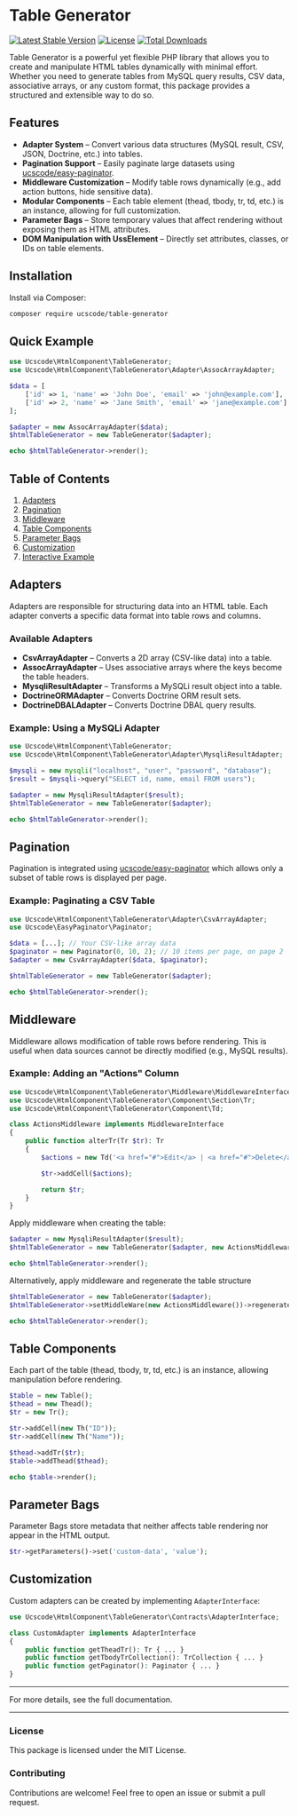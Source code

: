 # Table Generator

[![Latest Stable Version](https://poser.pugx.org/ucscode/table-generator/v/stable)](https://packagist.org/packages/ucscode/table-generator)
[![License](https://poser.pugx.org/ucscode/table-generator/license)](https://packagist.org/packages/ucscode/table-generator)
[![Total Downloads](https://poser.pugx.org/ucscode/table-generator/downloads)](https://packagist.org/packages/ucscode/table-generator)

Table Generator is a powerful yet flexible PHP library that allows you to create and manipulate HTML tables dynamically with minimal effort. Whether you need to generate tables from MySQL query results, CSV data, associative arrays, or any custom format, this package provides a structured and extensible way to do so.

## Features

- **Adapter System** – Convert various data structures (MySQL result, CSV, JSON, Doctrine, etc.) into tables.
- **Pagination Support** – Easily paginate large datasets using [ucscode/easy-paginator](https://github.com/ucscode/easy-paginator).
- **Middleware Customization** – Modify table rows dynamically (e.g., add action buttons, hide sensitive data).
- **Modular Components** – Each table element (thead, tbody, tr, td, etc.) is an instance, allowing for full customization.
- **Parameter Bags** – Store temporary values that affect rendering without exposing them as HTML attributes.
- **DOM Manipulation with UssElement** – Directly set attributes, classes, or IDs on table elements.

## Installation

Install via Composer:

```sh
composer require ucscode/table-generator
```

## Quick Example

```php
use Ucscode\HtmlComponent\TableGenerator;
use Ucscode\HtmlComponent\TableGenerator\Adapter\AssocArrayAdapter;

$data = [
    ['id' => 1, 'name' => 'John Doe', 'email' => 'john@example.com'],
    ['id' => 2, 'name' => 'Jane Smith', 'email' => 'jane@example.com']
];

$adapter = new AssocArrayAdapter($data);
$htmlTableGenerator = new TableGenerator($adapter);

echo $htmlTableGenerator->render();
```

## Table of Contents

1. [Adapters](#adapters)
2. [Pagination](#pagination)
3. [Middleware](#middleware)
4. [Table Components](#table-components)
5. [Parameter Bags](#parameter-bags)
6. [Customization](#customization)
7. [Interactive Example](#interactive-example)

## Adapters

Adapters are responsible for structuring data into an HTML table. Each adapter converts a specific data format into table rows and columns.

### Available Adapters

- **CsvArrayAdapter** – Converts a 2D array (CSV-like data) into a table.
- **AssocArrayAdapter** – Uses associative arrays where the keys become the table headers.
- **MysqliResultAdapter** – Transforms a MySQLi result object into a table.
- **DoctrineORMAdapter** – Converts Doctrine ORM result sets.
- **DoctrineDBALAdapter** – Converts Doctrine DBAL query results.

### Example: Using a MySQLi Adapter

```php
use Ucscode\HtmlComponent\TableGenerator;
use Ucscode\HtmlComponent\TableGenerator\Adapter\MysqliResultAdapter;

$mysqli = new mysqli("localhost", "user", "password", "database");
$result = $mysqli->query("SELECT id, name, email FROM users");

$adapter = new MysqliResultAdapter($result);
$htmlTableGenerator = new TableGenerator($adapter);

echo $htmlTableGenerator->render();
```

## Pagination

Pagination is integrated using [ucscode/easy-paginator](https://github.com/ucscode/easy-paginator) which allows only a subset of table rows is displayed per page.

### Example: Paginating a CSV Table

```php
use Ucscode\HtmlComponent\TableGenerator\Adapter\CsvArrayAdapter;
use Ucscode\EasyPaginator\Paginator;

$data = [...]; // Your CSV-like array data
$paginator = new Paginator(0, 10, 2); // 10 items per page, on page 2
$adapter = new CsvArrayAdapter($data, $paginator);

$htmlTableGenerator = new TableGenerator($adapter);

echo $htmlTableGenerator->render();
```

## Middleware

Middleware allows modification of table rows before rendering. This is useful when data sources cannot be directly modified (e.g., MySQL results).

### Example: Adding an "Actions" Column

```php
use Ucscode\HtmlComponent\TableGenerator\Middleware\MiddlewareInterface;
use Ucscode\HtmlComponent\TableGenerator\Component\Section\Tr;
use Ucscode\HtmlComponent\TableGenerator\Component\Td;

class ActionsMiddleware implements MiddlewareInterface 
{
    public function alterTr(Tr $tr): Tr 
    {
        $actions = new Td('<a href="#">Edit</a> | <a href="#">Delete</a>');

        $tr->addCell($actions);

        return $tr;
    }
}
```

Apply middleware when creating the table:

```php
$adapter = new MysqliResultAdapter($result);
$htmlTableGenerator = new TableGenerator($adapter, new ActionsMiddleware());

echo $htmlTableGenerator->render();
```

Alternatively, apply middleware and regenerate the table structure

```php
$htmlTableGenerator = new TableGenerator($adapter);
$htmlTableGenerator->setMiddleWare(new ActionsMiddleware())->regenerate();

echo $htmlTableGenerator->render();
```

## Table Components

Each part of the table (thead, tbody, tr, td, etc.) is an instance, allowing manipulation before rendering.

```php
$table = new Table();
$thead = new Thead();
$tr = new Tr();

$tr->addCell(new Th("ID"));
$tr->addCell(new Th("Name"));

$thead->addTr($tr);
$table->addThead($thead);

echo $table->render();
```

## Parameter Bags

Parameter Bags store metadata that neither affects table rendering nor appear in the HTML output.

```php
$tr->getParameters()->set('custom-data', 'value');
```

## Customization

Custom adapters can be created by implementing `AdapterInterface`:

```php
use Ucscode\HtmlComponent\TableGenerator\Contracts\AdapterInterface;

class CustomAdapter implements AdapterInterface 
{
    public function getTheadTr(): Tr { ... }
    public function getTbodyTrCollection(): TrCollection { ... }
    public function getPaginator(): Paginator { ... }
}
```

---

For more details, see the full documentation.

---

### License

This package is licensed under the MIT License.

### Contributing

Contributions are welcome! Feel free to open an issue or submit a pull request.

